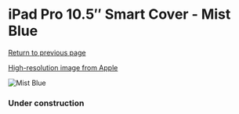 # iPad Pro 10.5″ Smart Cover - Mist Blue

[Return to previous page](/ipad_pro105)

[High-resolution image from Apple](https://store.storeimages.cdn-apple.com/8756/as-images.apple.com/is/MQ4T2?wid=4500&hei=4500&fmt=png)

<div style="width: 384px"><img src="/everypreview/MQ4T2.png" alt="Mist Blue"></div>

### Under construction
